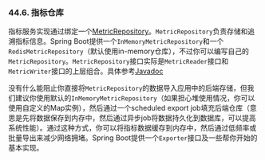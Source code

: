 ### 44.6. 指标仓库

指标服务实现通过绑定一个[MetricRepository](http://github.com/spring-projects/spring-boot/tree/master/spring-boot-actuator/src/main/java/org/springframework/boot/actuate/metrics/repository/MetricRepository.java)。`MetricRepository`负责存储和追溯指标信息。Spring Boot提供一个`InMemoryMetricRepository`和一个`RedisMetricRepository`（默认使用in-memory仓库），不过你可以编写自己的`MetricRepository`。`MetricRepository`接口实际是`MetricReader`接口和`MetricWriter`接口的上层组合。具体参考[Javadoc](http://docs.spring.io/spring-boot/docs/1.3.0.BUILD-SNAPSHOT/api/org/springframework/boot/actuate/metrics/repository/MetricRepository.html)

没有什么能阻止你直接将`MetricRepository`的数据导入应用中的后端存储，但我们建议你使用默认的`InMemoryMetricRepository`（如果担心堆使用情况，你可以使用自定义的Map实例），然后通过一个scheduled export job填充后端仓库（意思是先将数据保存到内存中，然后通过异步job将数据持久化到数据库，可以提高系统性能）。通过这种方式，你可以将指标数据缓存到内存中，然后通过低频率或批量导出来减少网络拥堵。Spring Boot提供一个`Exporter`接口及一些帮你开始的基本实现。
